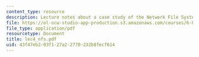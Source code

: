 ```yaml
---
content_type: resource
description: Lecture notes about a case study of the Network File System (NFS).
file: https://ol-ocw-studio-app-production.s3.amazonaws.com/courses/6-824-distributed-computer-systems-engineering-spring-2006/43f47eb203f127a22770232b8fecf614_lec4_nfs.pdf
file_type: application/pdf
resourcetype: Document
title: lec4_nfs.pdf
uid: 43f47eb2-03f1-27a2-2770-232b8fecf614
---
```

